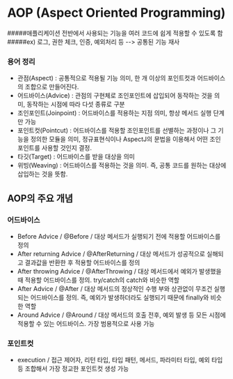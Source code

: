 # AOP (Aspect Oriented Programming)
#####애플리케이션 전반에서 사용되는 기능을 여러 코드에 쉽게 적용할 수 있도록 함
#####ex) 로그, 권한 체크, 인증, 예외처리 등
--> 공통된 기능 재사

### 용어 정리
- 관점(Aspect) : 공통적으로 적용될 기능 의미, 한 개 이상의 포인트컷과 어드바이스의 조합으로 만들어진다.
- 어드바이스(Advice) : 관점의 구현체로 조인포인트에 삽입되어 동작하는 것을 의미, 동작하는 시점에 따라 다섯 종류로 구분
- 조인포인트(Joinpoint) : 어드바이스를 적용하는 지점 의미, 항상 메서드 실행 단계만 가능
- 포인트컷(Pointcut) : 어드바이스를 적용할 조인포인트를 선별하는 과정이나 그 기능을 정의한 모듈을 의미, 정규표현식이나 AspectJ의 문법을 이용해서 어떤 조인포인트를 사용할 것인지 결정.
- 타깃(Target) : 어드바이스를 받을 대상을 의미
- 위빙(Weaving) : 어드바이스를 적용하는 것을 의미. 즉, 공통 코드를 원하는 대상에 삽입하는 것을 뜻함.

## AOP의 주요 개념
### 어드바이스
- Before Advice / @Before / 대상 메서드가 실행되기 전에 적용할 어드바이스를 정의
- After returning Advice / @AfterReturning / 대상 메서드가 성공적으로 실해되고 결과값을 반환한 후 적용할 어드바이스를 정의
- After throwing Advice / @AfterThrowing / 대상 메서드에서 예외가 발생했을 때 적용할 어드바이스를 정의. try/catch의 catch와 비슷한 역할
- After Advice / @After / 대상 메서드의 정상적인 수행 부와 상관없이 무조건 실행되는 어드바이스를 정의. 즉, 예외가 발생하더라도 실행되기 때문에 finally와 비슷한 역할
- Around Advice / @Around / 대상 메서드의 호출 전후, 예외 발생 등 모든 시점에 적용할 수 있는 어드바이스. 가장 범용적으로 사용 가능

### 포인트컷
- execution / 접근 제어자, 리턴 타입, 타입 패턴, 메서드, 파라미터 타입, 예외 타입 등 조합해서 가장 정교한 포인트컷 생성 가능
### 

